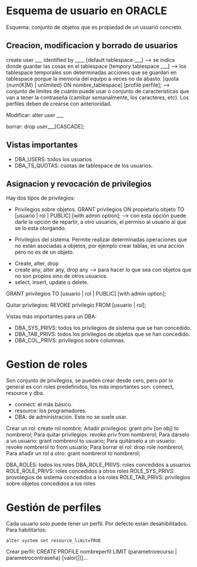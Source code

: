 # Esquema de usuario en ORACLE
Esquema: conjunto de objetos que es propiedad de un usuario concreto. 

## Creacion, modificacion y borrado de usuarios
create user ___
identified by ____
[default tablespace ___] --> se indica donde guardar las cosas en el tablespace
[tempory tablespace ___] --> los tablespace temporales son determinadas acciones que se guardan en tablespace porque la memoria del equipo a veces no da abasto.
[quota {num{K|M} | unlimited} ON nombre_tablespace]
[profile perfile]; --> conjunto de límites de cuánto puede usar o conjunto de características que van a tener la contraseña (camibar semanalmente, los caracteres, etc). Los perfiles deben de crearse con anterioridad.


Modificar:
alter user ___

borrar:
drop user___[CASCADE];

## Vistas importantes
- DBA_USERS: todos los usuarios
- DBA_TS_QUOTAS: cuotas de tablespace de los usuarios.


## Asignacion y revocación de privilegios
Hay dos tipos de privilegios:
- Privilegios sobre objetos.
	GRANT privilegios ON propietario.objeto TO [usuario | rol | PUBLIC] [with admin option]; --> con esta opción puede darle la opción de repartir, a otro usuarios, el permiso al usuario al que se lo esta otorgando.

- Privilegios del sistema. Permite realizar determinadas operaciones que no están asociadas a objetos, por ejemplo crear tablas, es una accion pero no es de un objeto.
* Create, alter, drop
* create any, alter any, drop any --> para hacer lo que sea con objetos que no son propios sino de otros usuarios. 
* select, insert, update o delete.

GRANT privilegios TO [usuario | rol | PUBLIC] [with admin option];


Quitar privilegios:
REVOKE privilegio FROM [usuario | rol];


Vistas más importantes para un DBA:
- DBA_SYS_PRIVS: todos los privilegios de sistema que se han concedido.
- DBA_TAB_PRIVS: todos los privilegios de objetos que se han concedido.
- DBA_COL_PRIVS: privilegios sobre columnas. 

# Gestion de roles
Son conjunto de privilegios, se pueden crear desde cero, pero por lo general es con roles predefinidos, los más importantes son:
connect, resource y dba.
- connect: el más básico.
- resource: los programadores. 
- DBA: de administración. Este no se suele usar.

Crear un rol: create rol nombre;
Añadir privilegios: grant priv [on obj] to nombrerol;
Para quitar privilegios: revoke priv from nombrerol;
Para dárselo a un usuario: grant nombrerol to usuario;
Para quitárselo a un usuario: revoke nombrerol to from usuario;
Para borrar el rol: drop role nombrerol;
Para añadir un rol a otro: grant nombrerol to nombrerol;

DBA_ROLES: todos los roles
DBA_ROLE_PRIVS: roles concedidos a usuarios
ROLE_ROLE_PRIVS: roles concedidos a otros roles
ROLE_SYS_PRIVS: provolegios de sistema concedidos a los roles
ROLE_TAB_PRIVS: privilegios sobre objetos concedidos a los roles


# Gestión de perfiles
Cada usuario solo puede tener un perfil. Por defecto están desahibilitados. Para habilitarlos:
~~~
alter system set resource_limit=TRUE
~~~

Crear perfil:
CREATE PROFILE nombreperfil LIMIT
{parametrorecurso | parametrocontraseña} [valor[|]]...






